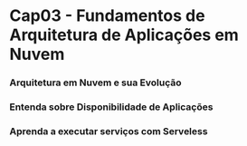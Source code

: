 # Cap03 - Fundamentos de Arquitetura de Aplicações em Nuvem

### Arquitetura em Nuvem e sua Evolução
### Entenda sobre Disponibilidade de Aplicações
### Aprenda a executar serviços com Serveless